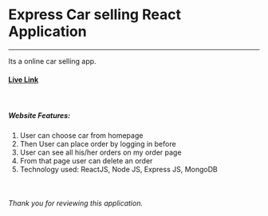<h1>Express Car selling React Application</h1>
                <hr />
                <p>Its a online car selling app.</p>
                <h4><a target='_blank' href="https://express-car-sale.web.app/">Live Link</a></h4>
                <br />
                <h5>Website Features:</h5>
                <ol>
                    <li>User can choose car from homepage</li>
                    <li>Then User can place order by logging in before</li>
                    <li>User can see all his/her orders on my order page</li>
                    <li>From that page user can delete an order</li>
                    <li>Technology used: ReactJS, Node JS, Express JS, MongoDB</li>
                </ol>
                <br />
                <h6>Thank you for reviewing this application.</h6>

